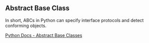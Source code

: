 ## Abstract Base Class

In short, ABCs in Python can specify interface protocols and detect conforming objects.

[Python Docs - Abstract Base Classes](https://docs.python.org/3/glossary.html#term-abstract-base-class)


